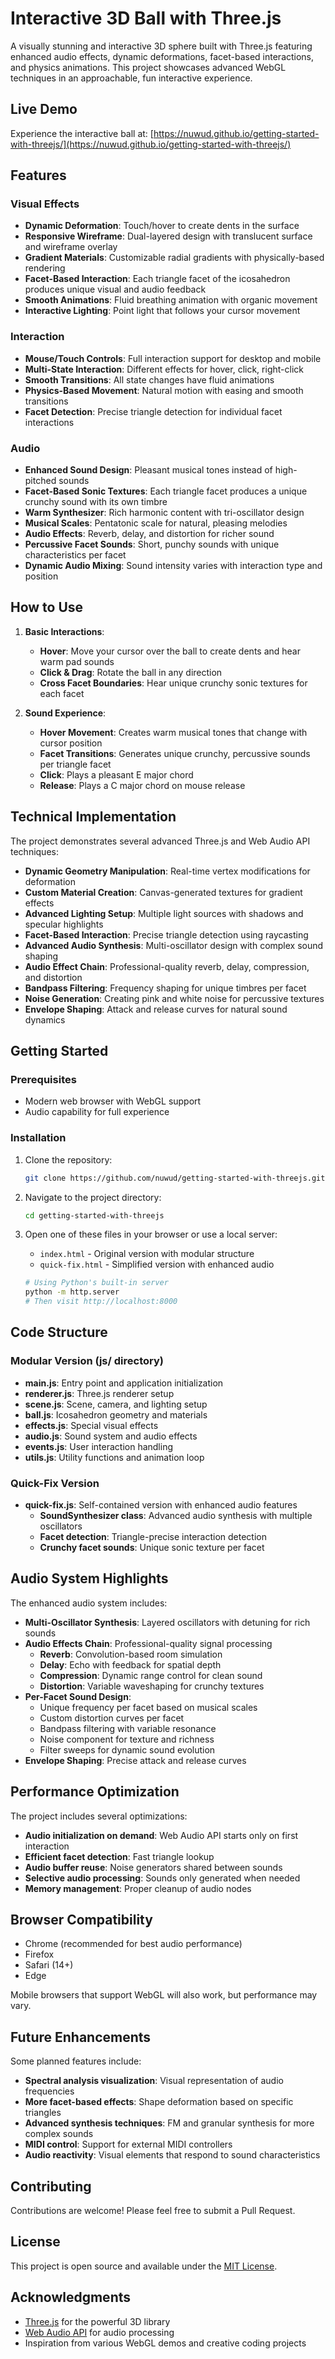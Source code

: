# Interactive 3D Ball with Three.js

A visually stunning and interactive 3D sphere built with Three.js featuring enhanced audio effects, dynamic deformations, facet-based interactions, and physics animations. This project showcases advanced WebGL techniques in an approachable, fun interactive experience.

## Live Demo

Experience the interactive ball at: [https://nuwud.github.io/getting-started-with-threejs/](https://nuwud.github.io/getting-started-with-threejs/)

## Features

### Visual Effects
- **Dynamic Deformation**: Touch/hover to create dents in the surface
- **Responsive Wireframe**: Dual-layered design with translucent surface and wireframe overlay
- **Gradient Materials**: Customizable radial gradients with physically-based rendering
- **Facet-Based Interaction**: Each triangle facet of the icosahedron produces unique visual and audio feedback
- **Smooth Animations**: Fluid breathing animation with organic movement
- **Interactive Lighting**: Point light that follows your cursor movement

### Interaction
- **Mouse/Touch Controls**: Full interaction support for desktop and mobile
- **Multi-State Interaction**: Different effects for hover, click, right-click
- **Smooth Transitions**: All state changes have fluid animations
- **Physics-Based Movement**: Natural motion with easing and smooth transitions
- **Facet Detection**: Precise triangle detection for individual facet interactions

### Audio
- **Enhanced Sound Design**: Pleasant musical tones instead of high-pitched sounds
- **Facet-Based Sonic Textures**: Each triangle facet produces a unique crunchy sound with its own timbre
- **Warm Synthesizer**: Rich harmonic content with tri-oscillator design
- **Musical Scales**: Pentatonic scale for natural, pleasing melodies
- **Audio Effects**: Reverb, delay, and distortion for richer sound
- **Percussive Facet Sounds**: Short, punchy sounds with unique characteristics per facet
- **Dynamic Audio Mixing**: Sound intensity varies with interaction type and position

## How to Use

1. **Basic Interactions**:
   - **Hover**: Move your cursor over the ball to create dents and hear warm pad sounds
   - **Click & Drag**: Rotate the ball in any direction
   - **Cross Facet Boundaries**: Hear unique crunchy sonic textures for each facet

2. **Sound Experience**:
   - **Hover Movement**: Creates warm musical tones that change with cursor position
   - **Facet Transitions**: Generates unique crunchy, percussive sounds per triangle facet
   - **Click**: Plays a pleasant E major chord
   - **Release**: Plays a C major chord on mouse release

## Technical Implementation

The project demonstrates several advanced Three.js and Web Audio API techniques:

- **Dynamic Geometry Manipulation**: Real-time vertex modifications for deformation
- **Custom Material Creation**: Canvas-generated textures for gradient effects
- **Advanced Lighting Setup**: Multiple light sources with shadows and specular highlights
- **Facet-Based Interaction**: Precise triangle detection using raycasting
- **Advanced Audio Synthesis**: Multi-oscillator design with complex sound shaping
- **Audio Effect Chain**: Professional-quality reverb, delay, compression, and distortion
- **Bandpass Filtering**: Frequency shaping for unique timbres per facet
- **Noise Generation**: Creating pink and white noise for percussive textures
- **Envelope Shaping**: Attack and release curves for natural sound dynamics

## Getting Started

### Prerequisites
- Modern web browser with WebGL support
- Audio capability for full experience

### Installation

1. Clone the repository:
   ```bash
   git clone https://github.com/nuwud/getting-started-with-threejs.git
   ```

2. Navigate to the project directory:
   ```bash
   cd getting-started-with-threejs
   ```

3. Open one of these files in your browser or use a local server:
   - `index.html` - Original version with modular structure
   - `quick-fix.html` - Simplified version with enhanced audio

   ```bash
   # Using Python's built-in server
   python -m http.server
   # Then visit http://localhost:8000
   ```

## Code Structure

### Modular Version (js/ directory)
- **main.js**: Entry point and application initialization
- **renderer.js**: Three.js renderer setup
- **scene.js**: Scene, camera, and lighting setup
- **ball.js**: Icosahedron geometry and materials
- **effects.js**: Special visual effects
- **audio.js**: Sound system and audio effects
- **events.js**: User interaction handling
- **utils.js**: Utility functions and animation loop

### Quick-Fix Version
- **quick-fix.js**: Self-contained version with enhanced audio features
  - **SoundSynthesizer class**: Advanced audio synthesis with multiple oscillators
  - **Facet detection**: Triangle-precise interaction detection
  - **Crunchy facet sounds**: Unique sonic texture per facet

## Audio System Highlights

The enhanced audio system includes:

- **Multi-Oscillator Synthesis**: Layered oscillators with detuning for rich sounds
- **Audio Effects Chain**: Professional-quality signal processing
  - **Reverb**: Convolution-based room simulation
  - **Delay**: Echo with feedback for spatial depth
  - **Compression**: Dynamic range control for clean sound
  - **Distortion**: Variable waveshaping for crunchy textures
- **Per-Facet Sound Design**:
  - Unique frequency per facet based on musical scales
  - Custom distortion curves per facet
  - Bandpass filtering with variable resonance
  - Noise component for texture and richness
  - Filter sweeps for dynamic sound evolution
- **Envelope Shaping**: Precise attack and release curves

## Performance Optimization

The project includes several optimizations:

- **Audio initialization on demand**: Web Audio API starts only on first interaction
- **Efficient facet detection**: Fast triangle lookup
- **Audio buffer reuse**: Noise generators shared between sounds
- **Selective audio processing**: Sounds only generated when needed
- **Memory management**: Proper cleanup of audio nodes

## Browser Compatibility

- Chrome (recommended for best audio performance)
- Firefox
- Safari (14+)
- Edge

Mobile browsers that support WebGL will also work, but performance may vary.

## Future Enhancements

Some planned features include:

- **Spectral analysis visualization**: Visual representation of audio frequencies
- **More facet-based effects**: Shape deformation based on specific triangles
- **Advanced synthesis techniques**: FM and granular synthesis for more complex sounds
- **MIDI control**: Support for external MIDI controllers
- **Audio reactivity**: Visual elements that respond to sound characteristics

## Contributing

Contributions are welcome! Please feel free to submit a Pull Request.

## License

This project is open source and available under the [MIT License](LICENSE).

## Acknowledgments

- [Three.js](https://threejs.org/) for the powerful 3D library
- [Web Audio API](https://developer.mozilla.org/en-US/docs/Web/API/Web_Audio_API) for audio processing
- Inspiration from various WebGL demos and creative coding projects
